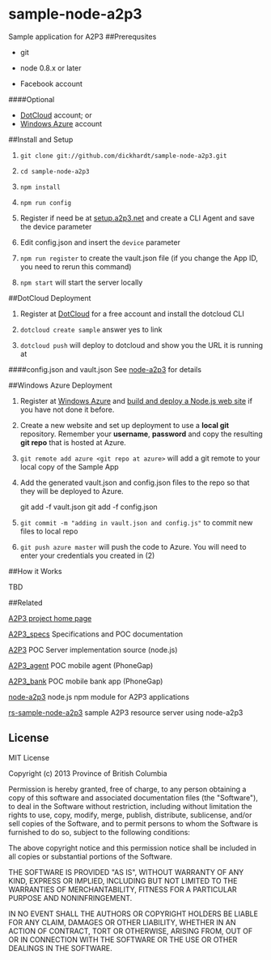 sample-node-a2p3
================

Sample application for A2P3
##Prerequsites
- git

- node 0.8.x or later

- Facebook account

####Optional
- [DotCloud](http://dotcloud.com) account; or
- [Windows Azure](http://www.windowsazure.com) account

##Install and Setup
1) `git clone git://github.com/dickhardt/sample-node-a2p3.git`

2) `cd sample-node-a2p3`

3) `npm install`

4) `npm run config`

5) Register if need be at [setup.a2p3.net](http://setup.a2p3.net) and create a CLI Agent and save the device parameter

6) Edit config.json and insert the `device` parameter

7) `npm run register` to create the vault.json file (if you change the App ID, you need to rerun this command)

8) `npm start` will start the server locally

##DotCloud Deployment

1) Register at [DotCloud](http://dotcloud.com) for a free account and install the dotcloud CLI

2) `dotcloud create sample` answer yes to link

3) `dotcloud push` will deploy to dotcloud and show you the URL it is running at

####config.json and vault.json
See [node-a2p3](https://github.com/dickhardt/node-a2p3) for details

##Windows Azure Deployment

1) Register at [Windows Azure](http://www.windowsazure.com) and [build and deploy a Node.js web site](http://www.windowsazure.com/en-us/develop/nodejs/tutorials/create-a-website-(mac)) if you have not done it before.

2) Create a new website and set up deployment to use a **local git** repository. Remember your **username**, **password** and copy the resulting **git repo** that is hosted at Azure.

3) `git remote add azure <git repo at azure>` will add a git remote to your local copy of the Sample App

4) Add the generated vault.json and config.json files to the repo so that they will be deployed to Azure.

	git add -f vault.json 
	git add -f config.json

5) `git commit -m "adding in vault.json and config.js"` to commit new files to local repo

6) `git push azure master` will push the code to Azure. You will need to enter your credentials you created in (2)



##How it Works

TBD

##Related

[A2P3 project home page](http://www.a2p3.net)

[A2P3_specs](https://github.com/dickhardt/A2P3_specs) Specifications and POC documentation

[A2P3](https://github.com/dickhardt/A2P3) POC Server implementation source (node.js)

[A2P3_agent](https://github.com/dickhardt/A2P3_agent) POC mobile agent (PhoneGap)

[A2P3_bank](https://github.com/dickhardt/A2P3_bank) POC mobile bank app (PhoneGap)

[node-a2p3](https://github.com/dickhardt/node-a2p3) node.js npm module for A2P3 applications

[rs-sample-node-a2p3](https://github.com/dickhardt/rs-sample-node-a2p3) sample A2P3 resource server using node-a2p3

## License
MIT License

Copyright (c) 2013 Province of British Columbia

Permission is hereby granted, free of charge, to any person obtaining a copy of this software and associated documentation files (the "Software"), to deal in the Software without restriction, including without limitation the rights to use, copy, modify, merge, publish, distribute, sublicense, and/or sell copies of the Software, and to permit persons to whom the Software is furnished to do so, subject to the following conditions:

The above copyright notice and this permission notice shall be included in all copies or substantial portions of the Software.

THE SOFTWARE IS PROVIDED "AS IS", WITHOUT WARRANTY OF ANY KIND, EXPRESS OR IMPLIED, INCLUDING BUT NOT LIMITED TO THE WARRANTIES OF MERCHANTABILITY, FITNESS FOR A PARTICULAR PURPOSE AND NONINFRINGEMENT.

IN NO EVENT SHALL THE AUTHORS OR COPYRIGHT HOLDERS BE LIABLE FOR ANY CLAIM, DAMAGES OR OTHER LIABILITY, WHETHER IN AN ACTION OF CONTRACT, TORT OR OTHERWISE, ARISING FROM, OUT OF OR IN CONNECTION WITH THE SOFTWARE OR THE USE OR OTHER DEALINGS IN THE SOFTWARE.

